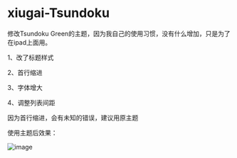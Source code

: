 # xiugai-Tsundoku
修改Tsundoku Green的主题，因为我自己的使用习惯，没有什么增加，只是为了在ipad上面用。

1、改了标题样式

2、首行缩进

3、字体增大

4、调整列表间距

因为首行缩进，会有未知的错误，建议用原主题

使用主题后效果：

![image](https://user-images.githubusercontent.com/100765560/156492881-d2d4bb4e-d609-4549-8687-2c5c773de350.png)
